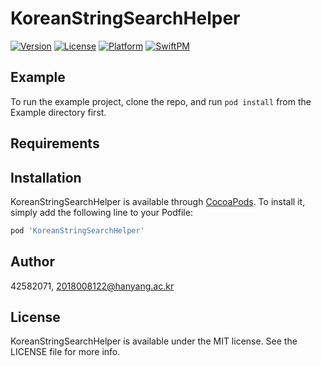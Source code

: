 # KoreanStringSearchHelper

[![Version](https://img.shields.io/cocoapods/v/KoreanStringSearchHelper.svg?style=flat)](https://cocoapods.org/pods/KoreanStringSearchHelper)
[![License](https://img.shields.io/cocoapods/l/KoreanStringSearchHelper.svg?style=flat)](https://cocoapods.org/pods/KoreanStringSearchHelper)
[![Platform](https://img.shields.io/cocoapods/p/KoreanStringSearchHelper.svg?style=flat)](https://cocoapods.org/pods/KoreanStringSearchHelper)
[![SwiftPM](https://img.shields.io/badge/SPM-supported-DE5C43.svg?style=flat)](https://swift.org/package-manager/KoreanStringSearchHelper)

## Example

To run the example project, clone the repo, and run `pod install` from the Example directory first.

## Requirements

## Installation

KoreanStringSearchHelper is available through [CocoaPods](https://cocoapods.org). To install
it, simply add the following line to your Podfile:

```ruby
pod 'KoreanStringSearchHelper'
```

## Author

42582071, 2018008122@hanyang.ac.kr

## License

KoreanStringSearchHelper is available under the MIT license. See the LICENSE file for more info.

